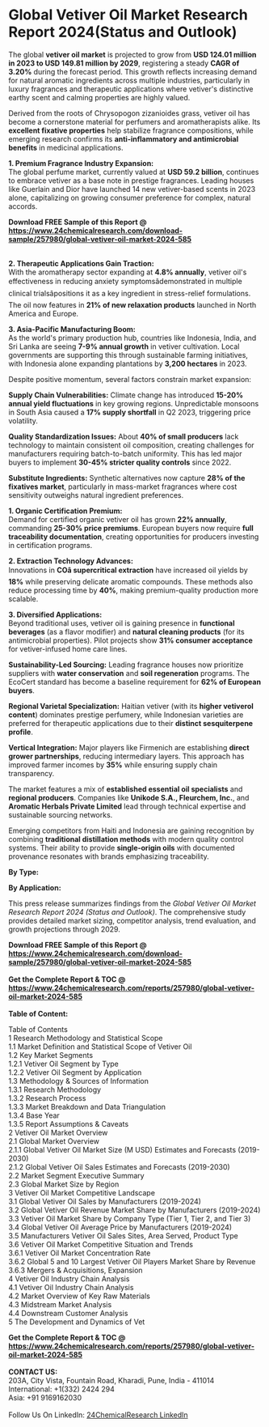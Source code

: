 <h1>Global Vetiver Oil Market Research Report 2024(Status and Outlook)</h1><p>The global <strong>vetiver oil market</strong> is projected to grow from <strong>USD 124.01 million in 2023 to USD 149.81 million by 2029</strong>, registering a steady <strong>CAGR of 3.20%</strong> during the forecast period. This growth reflects increasing demand for natural aromatic ingredients across multiple industries, particularly in luxury fragrances and therapeutic applications where vetiver's distinctive earthy scent and calming properties are highly valued.</p><p>Derived from the roots of Chrysopogon zizanioides grass, vetiver oil has become a cornerstone material for perfumers and aromatherapists alike. Its <strong>excellent fixative properties</strong> help stabilize fragrance compositions, while emerging research confirms its <strong>anti-inflammatory and antimicrobial benefits</strong> in medicinal applications.</p><p><strong>1. Premium Fragrance Industry Expansion:</strong><br>
The global perfume market, currently valued at <strong>USD 59.2 billion</strong>, continues to embrace vetiver as a base note in prestige fragrances. Leading houses like Guerlain and Dior have launched 14 new vetiver-based scents in 2023 alone, capitalizing on growing consumer preference for complex, natural accords.</p><div><b>Download FREE Sample of this Report @ 
            <a href="https://www.24chemicalresearch.com/download-sample/257980/global-vetiver-oil-market-2024-585">
            https://www.24chemicalresearch.com/download-sample/257980/global-vetiver-oil-market-2024-585</a></b></div><br><p><strong>2. Therapeutic Applications Gain Traction:</strong><br>
With the aromatherapy sector expanding at <strong>4.8% annually</strong>, vetiver oil's effectiveness in reducing anxiety symptomsâdemonstrated in multiple clinical trialsâpositions it as a key ingredient in stress-relief formulations. The oil now features in <strong>21% of new relaxation products</strong> launched in North America and Europe.</p><p><strong>3. Asia-Pacific Manufacturing Boom:</strong><br>
As the world's primary production hub, countries like Indonesia, India, and Sri Lanka are seeing <strong>7-9% annual growth</strong> in vetiver cultivation. Local governments are supporting this through sustainable farming initiatives, with Indonesia alone expanding plantations by <strong>3,200 hectares</strong> in 2023.</p><p>Despite positive momentum, several factors constrain market expansion:</p><p><strong>Supply Chain Vulnerabilities:</strong> Climate change has introduced <strong>15-20% annual yield fluctuations</strong> in key growing regions. Unpredictable monsoons in South Asia caused a <strong>17% supply shortfall</strong> in Q2 2023, triggering price volatility.</p><p><strong>Quality Standardization Issues:</strong> About <strong>40% of small producers</strong> lack technology to maintain consistent oil composition, creating challenges for manufacturers requiring batch-to-batch uniformity. This has led major buyers to implement <strong>30-45% stricter quality controls</strong> since 2022.</p><p><strong>Substitute Ingredients:</strong> Synthetic alternatives now capture <strong>28% of the fixatives market</strong>, particularly in mass-market fragrances where cost sensitivity outweighs natural ingredient preferences.</p><p><strong>1. Organic Certification Premium:</strong><br>
Demand for certified organic vetiver oil has grown <strong>22% annually</strong>, commanding <strong>25-30% price premiums</strong>. European buyers now require <strong>full traceability documentation</strong>, creating opportunities for producers investing in certification programs.</p><p><strong>2. Extraction Technology Advances:</strong><br>
Innovations in <strong>COâ supercritical extraction</strong> have increased oil yields by <strong>18%</strong> while preserving delicate aromatic compounds. These methods also reduce processing time by <strong>40%</strong>, making premium-quality production more scalable.</p><p><strong>3. Diversified Applications:</strong><br>
Beyond traditional uses, vetiver oil is gaining presence in <strong>functional beverages</strong> (as a flavor modifier) and <strong>natural cleaning products</strong> (for its antimicrobial properties). Pilot projects show <strong>31% consumer acceptance</strong> for vetiver-infused home care lines.</p><p><strong>Sustainability-Led Sourcing:</strong> Leading fragrance houses now prioritize suppliers with <strong>water conservation</strong> and <strong>soil regeneration</strong> programs. The EcoCert standard has become a baseline requirement for <strong>62% of European buyers</strong>.</p><p><strong>Regional Varietal Specialization:</strong> Haitian vetiver (with its <strong>higher vetiverol content</strong>) dominates prestige perfumery, while Indonesian varieties are preferred for therapeutic applications due to their <strong>distinct sesquiterpene profile</strong>.</p><p><strong>Vertical Integration:</strong> Major players like Firmenich are establishing <strong>direct grower partnerships</strong>, reducing intermediary layers. This approach has improved farmer incomes by <strong>35%</strong> while ensuring supply chain transparency.</p><p>The market features a mix of <strong>established essential oil specialists</strong> and <strong>regional producers</strong>. Companies like <strong>Unikode S.A., Fleurchem, Inc.</strong>, and <strong>Aromatic Herbals Private Limited</strong> lead through technical expertise and sustainable sourcing networks.</p><p>Emerging competitors from Haiti and Indonesia are gaining recognition by combining <strong>traditional distillation methods</strong> with modern quality control systems. Their ability to provide <strong>single-origin oils</strong> with documented provenance resonates with brands emphasizing traceability.</p><p><strong>By Type:</strong></p><p><strong>By Application:</strong></p><p>This press release summarizes findings from the <em>Global Vetiver Oil Market Research Report 2024 (Status and Outlook)</em>. The comprehensive study provides detailed market sizing, competitor analysis, trend evaluation, and growth projections through 2029.</p><div><b>Download FREE Sample of this Report @ 
            <a href="https://www.24chemicalresearch.com/download-sample/257980/global-vetiver-oil-market-2024-585">
            https://www.24chemicalresearch.com/download-sample/257980/global-vetiver-oil-market-2024-585</a></b></div><br><div><b>Get the Complete Report & TOC @ 
            <a href="https://www.24chemicalresearch.com/reports/257980/global-vetiver-oil-market-2024-585">
            https://www.24chemicalresearch.com/reports/257980/global-vetiver-oil-market-2024-585</a></b></div><br>
            <b>Table of Content:</b><p>Table of Contents<br />
1 Research Methodology and Statistical Scope<br />
1.1 Market Definition and Statistical Scope of Vetiver Oil<br />
1.2 Key Market Segments<br />
1.2.1 Vetiver Oil Segment by Type<br />
1.2.2 Vetiver Oil Segment by Application<br />
1.3 Methodology & Sources of Information<br />
1.3.1 Research Methodology<br />
1.3.2 Research Process<br />
1.3.3 Market Breakdown and Data Triangulation<br />
1.3.4 Base Year<br />
1.3.5 Report Assumptions & Caveats<br />
2 Vetiver Oil Market Overview<br />
2.1 Global Market Overview<br />
2.1.1 Global Vetiver Oil Market Size (M USD) Estimates and Forecasts (2019-2030)<br />
2.1.2 Global Vetiver Oil Sales Estimates and Forecasts (2019-2030)<br />
2.2 Market Segment Executive Summary<br />
2.3 Global Market Size by Region<br />
3 Vetiver Oil Market Competitive Landscape<br />
3.1 Global Vetiver Oil Sales by Manufacturers (2019-2024)<br />
3.2 Global Vetiver Oil Revenue Market Share by Manufacturers (2019-2024)<br />
3.3 Vetiver Oil Market Share by Company Type (Tier 1, Tier 2, and Tier 3)<br />
3.4 Global Vetiver Oil Average Price by Manufacturers (2019-2024)<br />
3.5 Manufacturers Vetiver Oil Sales Sites, Area Served, Product Type<br />
3.6 Vetiver Oil Market Competitive Situation and Trends<br />
3.6.1 Vetiver Oil Market Concentration Rate<br />
3.6.2 Global 5 and 10 Largest Vetiver Oil Players Market Share by Revenue<br />
3.6.3 Mergers & Acquisitions, Expansion<br />
4 Vetiver Oil Industry Chain Analysis<br />
4.1 Vetiver Oil Industry Chain Analysis<br />
4.2 Market Overview of Key Raw Materials<br />
4.3 Midstream Market Analysis<br />
4.4 Downstream Customer Analysis<br />
5 The Development and Dynamics of Vet</p><div><b>Get the Complete Report & TOC @ 
            <a href="https://www.24chemicalresearch.com/reports/257980/global-vetiver-oil-market-2024-585">
            https://www.24chemicalresearch.com/reports/257980/global-vetiver-oil-market-2024-585</a></b></div><br><b>CONTACT US:</b><br>
            203A, City Vista, Fountain Road, Kharadi, Pune, India - 411014<br>
            International: +1(332) 2424 294<br>
            Asia: +91 9169162030 <br><br>
            Follow Us On LinkedIn: <a href="https://www.linkedin.com/company/24chemicalresearch/">24ChemicalResearch LinkedIn</a>